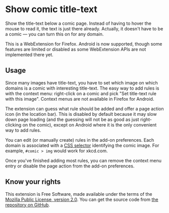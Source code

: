 # Show comic title-text

Show the title-text below a comic page.  Instead of having to hover the mouse
to read it, the text is just there already.  Actually, it doesn't have to be a
comic — you can turn this on for any domain.

This is a WebExtension for Firefox.  Android is now supported, though some
features are limited or disabled as some WebExtension APIs are not implemented
there yet.

## Usage

Since many images have title-text, you have to set which image on which domains
is a comic with interesting title-text.  The easy way to add rules is with the
context menu: right-click on a comic and pick "Set title-text rule with this
image".  Context menus are not available in Firefox for Android.

The extension can guess what rule should be added and offer a page action icon
(in the location bar).  This is disabled by default because it may slow down
page loading (and the guessing will not be as good as just right-clicking on
the comic), except on Android where it is the only convenient way to add rules.

You can edit (or manually create) rules in the add-on preferences.  Each domain
is associated with a
[CSS selector](https://developer.mozilla.org/en-US/docs/Web/CSS/CSS_Selectors)
identifying the comic image.  For example, `#comic > img` would work for
xkcd.com.

Once you've finished adding most rules, you can remove the context menu entry
or disable the page action from the add-on preferences.

## Know your rights

This extension is Free Software, made available under the terms of the [Mozilla
Public License, version 2.0](https://www.mozilla.org/en-US/MPL/2.0/).
You can get the source code from
[the repository on GitHub](https://github.com/psimonyi/show-titletext).
